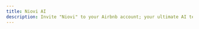 ```yaml
---
title: Niovi AI
description: Invite "Niovi" to your Airbnb account; your ultimate AI team member!
---
```

